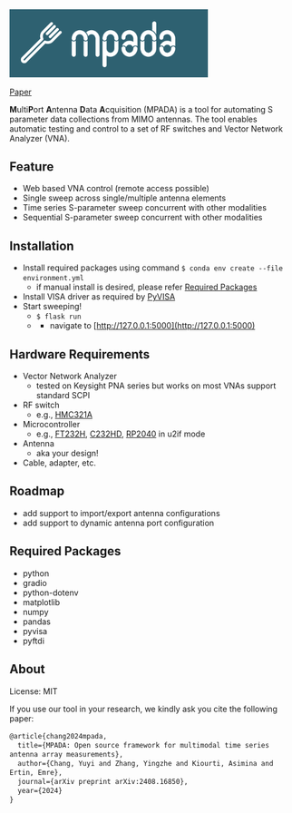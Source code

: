 
<img src="static/img/cover.png" alt="MPADA" class="center" width="350">

[Paper](https://arxiv.org/abs/2408.16850)

**M**ulti**P**ort **A**ntenna **D**ata **A**cquisition (MPADA) is a tool for automating S parameter data collections from MIMO antennas.
The tool enables automatic testing and control to a set of RF switches and Vector Network Analyzer (VNA).

## Feature

- Web based VNA control (remote access possible)
- Single sweep across single/multiple antenna elements
- Time series S-parameter sweep concurrent with other modalities 
- Sequential S-parameter sweep concurrent with other modalities

## Installation

- Install required packages using command ```$ conda env create --file environment.yml```
  - if manual install is desired, please refer [Required Packages](#Required--Packages)
- Install VISA driver as required by [PyVISA](https://pyvisa.readthedocs.io/en/latest/introduction/configuring.html)
- Start sweeping!
  - ```$ flask run```
  - - navigate to [http://127.0.0.1:5000](http://127.0.0.1:5000)

## Hardware Requirements

- Vector Network Analyzer
  - tested on Keysight PNA series but works on most VNAs support standard SCPI
- RF switch
  - e.g., [HMC321A](https://www.analog.com/en/products/hmc321a.html)
- Microcontroller
  - e.g., [FT232H](https://www.adafruit.com/product/2264), [C232HD](https://ftdichip.com/products/c232hd-ddhsp-0/), [RP2040](https://www.raspberrypi.com/documentation/microcontrollers/silicon.html) in u2if mode
- Antenna
  - aka your design!
- Cable, adapter, etc.

## Roadmap 

- add support to import/export antenna configurations
- add support to dynamic antenna port configuration

## Required Packages

- python
- gradio
- python-dotenv
- matplotlib
- numpy
- pandas
- pyvisa
- pyftdi

## About

License: MIT

If you use our tool in your research, we kindly ask you cite the following paper:

``` 
@article{chang2024mpada,
  title={MPADA: Open source framework for multimodal time series antenna array measurements},
  author={Chang, Yuyi and Zhang, Yingzhe and Kiourti, Asimina and Ertin, Emre},
  journal={arXiv preprint arXiv:2408.16850},
  year={2024}
}
```
